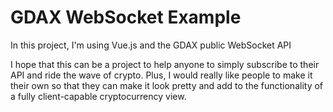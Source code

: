 # GDAX WebSocket Example

In this project, I'm using Vue.js and the GDAX public WebSocket API

I hope that this can be a project to help anyone to simply subscribe to their API and ride the wave of crypto. Plus, I would really like people to make it their own so that they can make it look pretty and add to the functionality of a fully client-capable cryptocurrency view.
